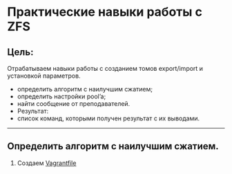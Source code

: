 # Практические навыки работы с ZFS

## Цель:

Отрабатываем навыки работы с созданием томов export/import и установкой параметров.

- определить алгоритм с наилучшим сжатием;
- определить настройки pool’a;
- найти сообщение от преподавателей.
- Результат:
- список команд, которыми получен результат с их выводами.

---

## Определить алгоритм с наилучшим сжатием.
1. Создаем [Vagrantfile](Vagrantfile)